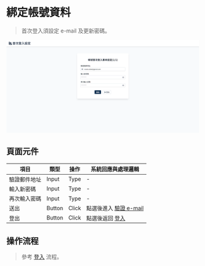 # 綁定帳號資料
> 首次登入須設定 e-mail 及更新密碼。

![畫面示意](asset/bind-account.png)


## 頁面元件

| 項目 | 類型 | 操作 | 系統回應與處理邏輯 |
| --- | --- | --- | --- |
| 驗證郵件地址 | Input | Type | - |
| 輸入新密碼 | Input | Type | - |
| 再次輸入密碼 | Input | Type | - |
| 送出 | Button | Click | 點選後進入 [驗證 e-mail](Pages/Account/verity-email.md) |
| 登出 | Button | Click | 點選後返回 [登入](Pages/Account/login.md) |


## 操作流程
> 參考 [登入](Pages/Account/login.md) 流程。


